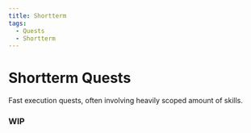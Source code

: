 ```yaml
---
title: Shortterm
tags:
  - Quests
  - Shortterm
---
```


# Shortterm Quests

Fast execution quests, often involving heavily scoped amount of skills.

### WIP
